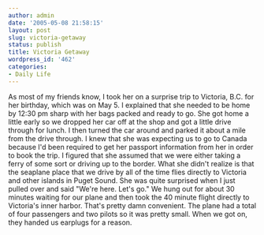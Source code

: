 ```yaml
---
author: admin
date: '2005-05-08 21:58:15'
layout: post
slug: victoria-getaway
status: publish
title: Victoria Getaway
wordpress_id: '462'
categories:
- Daily Life
---
```


As most of my friends know, I took her on a surprise trip to Victoria,
B.C. for her birthday, which was on May 5. I explained that she needed
to be home by 12:30 pm sharp with her bags packed and ready to go. She
got home a little early so we dropped her car off at the shop and got a
little drive through for lunch. I then turned the car around and parked
it about a mile from the drive through. I knew that she was expecting us
to go to Canada because I'd been required to get her passport
information from her in order to book the trip. I figured that she
assumed that we were either taking a ferry of some sort or driving up to
the border. What she didn't realize is that the seaplane place that we
drive by all of the time flies directly to Victoria and other islands in
Puget Sound. She was quite surprised when I just pulled over and said
"We're here. Let's go." We hung out for about 30 minutes waiting for our
plane and then took the 40 minute flight directly to Victoria's inner
harbor. That's pretty damn convenient. The plane had a total of four
passengers and two pilots so it was pretty small. When we got on, they
handed us earplugs for a reason.
